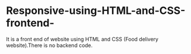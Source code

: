 # Responsive-using-HTML-and-CSS-frontend-
It is a front end of website using HTML and CSS (Food delivery website).There is no backend code.
